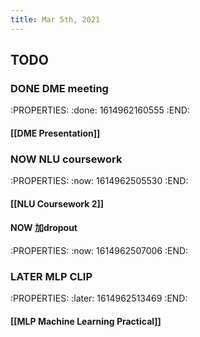 ```yaml
---
title: Mar 5th, 2021
---
```


## TODO
### DONE DME meeting
:PROPERTIES:
:done: 1614962160555
:END:
#### [[DME Presentation]]
### NOW NLU coursework
:PROPERTIES:
:now: 1614962505530
:END:
#### [[NLU Coursework 2]]
#### NOW 加dropout
:PROPERTIES:
:now: 1614962507006
:END:
####
### LATER MLP CLIP
:PROPERTIES:
:later: 1614962513469
:END:
#### [[MLP Machine Learning Practical]]